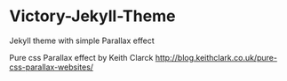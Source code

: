 Victory-Jekyll-Theme
====================

Jekyll theme with simple Parallax effect

Pure css Parallax effect by Keith Clarck http://blog.keithclark.co.uk/pure-css-parallax-websites/ 
